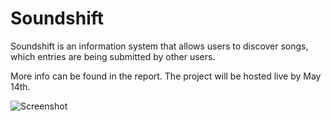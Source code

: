 # Soundshift

Soundshift is an information system that allows users to discover songs, which entries are being submitted by other users.

More info can be found in the report. The project will be hosted live by May 14th.

![Screenshot](Screenshot%202024-03-21%20at%2004.25.50.png)
